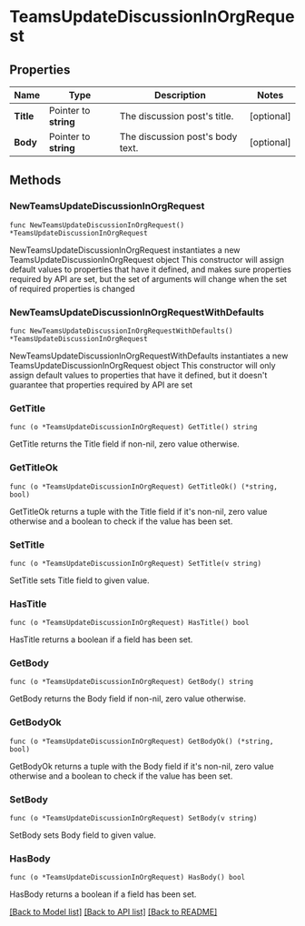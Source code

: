 # TeamsUpdateDiscussionInOrgRequest

## Properties

Name | Type | Description | Notes
------------ | ------------- | ------------- | -------------
**Title** | Pointer to **string** | The discussion post&#39;s title. | [optional] 
**Body** | Pointer to **string** | The discussion post&#39;s body text. | [optional] 

## Methods

### NewTeamsUpdateDiscussionInOrgRequest

`func NewTeamsUpdateDiscussionInOrgRequest() *TeamsUpdateDiscussionInOrgRequest`

NewTeamsUpdateDiscussionInOrgRequest instantiates a new TeamsUpdateDiscussionInOrgRequest object
This constructor will assign default values to properties that have it defined,
and makes sure properties required by API are set, but the set of arguments
will change when the set of required properties is changed

### NewTeamsUpdateDiscussionInOrgRequestWithDefaults

`func NewTeamsUpdateDiscussionInOrgRequestWithDefaults() *TeamsUpdateDiscussionInOrgRequest`

NewTeamsUpdateDiscussionInOrgRequestWithDefaults instantiates a new TeamsUpdateDiscussionInOrgRequest object
This constructor will only assign default values to properties that have it defined,
but it doesn't guarantee that properties required by API are set

### GetTitle

`func (o *TeamsUpdateDiscussionInOrgRequest) GetTitle() string`

GetTitle returns the Title field if non-nil, zero value otherwise.

### GetTitleOk

`func (o *TeamsUpdateDiscussionInOrgRequest) GetTitleOk() (*string, bool)`

GetTitleOk returns a tuple with the Title field if it's non-nil, zero value otherwise
and a boolean to check if the value has been set.

### SetTitle

`func (o *TeamsUpdateDiscussionInOrgRequest) SetTitle(v string)`

SetTitle sets Title field to given value.

### HasTitle

`func (o *TeamsUpdateDiscussionInOrgRequest) HasTitle() bool`

HasTitle returns a boolean if a field has been set.

### GetBody

`func (o *TeamsUpdateDiscussionInOrgRequest) GetBody() string`

GetBody returns the Body field if non-nil, zero value otherwise.

### GetBodyOk

`func (o *TeamsUpdateDiscussionInOrgRequest) GetBodyOk() (*string, bool)`

GetBodyOk returns a tuple with the Body field if it's non-nil, zero value otherwise
and a boolean to check if the value has been set.

### SetBody

`func (o *TeamsUpdateDiscussionInOrgRequest) SetBody(v string)`

SetBody sets Body field to given value.

### HasBody

`func (o *TeamsUpdateDiscussionInOrgRequest) HasBody() bool`

HasBody returns a boolean if a field has been set.


[[Back to Model list]](../README.md#documentation-for-models) [[Back to API list]](../README.md#documentation-for-api-endpoints) [[Back to README]](../README.md)


